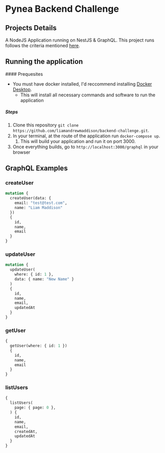 # Pynea Backend Challenge

## Projects Details

A NodeJS Application running on NestJS & GraphQL. This project runs follows the criteria mentioned [here](https://teampynea.notion.site/Backend-Hiring-Challenge-NestJS-de26c804d8bb42e589dde964e044fa30).

## Running the application

#### Prequesites

* You must have docker installed, I'd reccommend installing [Docker Desktop](https://docs.docker.com/desktop/).
  * This will install all necessary commands and software to run the application


##### Steps

1. Clone this repository `git clone https://github.com/liamandrewmaddison/backend-challenge.git`.
2. In your terminal, at the route of the application run `docker-compose up`.
   1. This will build your application and run it on port 3000.
3. Once everything builds, go to `http://localhost:3000/graphql` in your browser


## GraphQL Examples

### createUser
```graphql
mutation {
  createUser(data: {
    email: "test@test.com",
    name: "Liam Maddison"
  })
  {
    id,
    name,
    email
  }
}
```

### updateUser
```graphql
mutation {
  updateUser(
    where: { id: 1 },
    data: { name: "New Name" }
  )
  {
    id,
    name,
    email,
    updatedAt
  }
}
```

### getUser
```graphql
{
  getUser(where: { id: 1 })
  {
    id,
    name,
    email
  }
}
```

### listUsers
```graphql
{
  listUsers(
    page: { page: 0 },
  ) {
    id,
    name,
    email,
    createdAt,
    updatedAt
  }
}
```